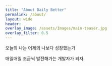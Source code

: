 ```yaml
---  
title: "About Daily Better"
permalink: /about/
layout: wide
header:
overlay_image: /assets/Images/main-teaser.jpg
overlay_filter: 0.5
---
```

오늘의 나는 어제의 나보다 성장했는가

매일매일 조금씩 발전해가는 개발자가 되자.